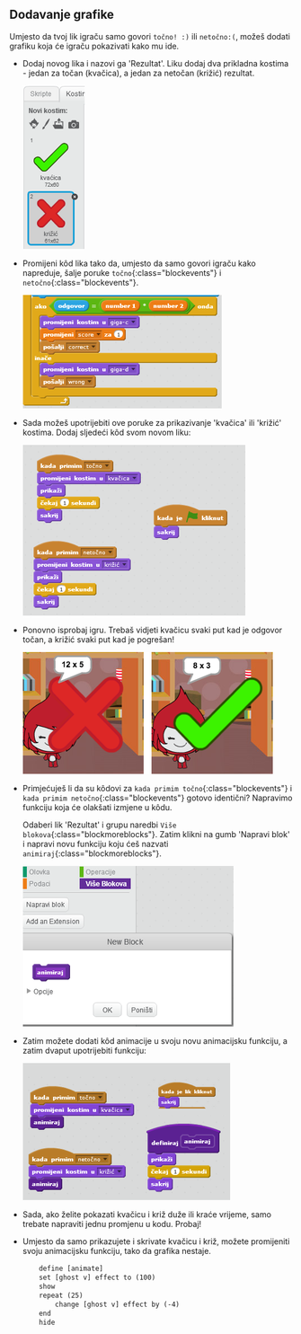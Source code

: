 ## Dodavanje grafike

Umjesto da tvoj lik igraču samo govori `točno! :)` ili `netočno:(`, možeš dodati grafiku koja će igraču pokazivati kako mu ide.

+ Dodaj novog lika i nazovi ga 'Rezultat'. Liku dodaj dva prikladna kostima - jedan za točan (kvačica), a jedan za netočan (križić) rezultat.
    
    ![screenshot](images/brain-result.png)

+ Promijeni kôd lika tako da, umjesto da samo govori igraču kako napreduje, šalje poruke `točno`{:class="blockevents"} i `netočno`{:class="blockevents"}.
    
    ![screenshot](images/brain-broadcast-answer.png)

+ Sada možeš upotrijebiti ove poruke za prikazivanje 'kvačica' ili 'križić' kostima. Dodaj sljedeći kôd svom novom liku:
    
    ![screenshot](images/brain-show-answer.png)

+ Ponovno isprobaj igru. Trebaš vidjeti kvačicu svaki put kad je odgovor točan, a križić svaki put kad je pogrešan!
    
    ![screenshot](images/brain-test-answer.png)

+ Primjećuješ li da su kôdovi za `kada primim točno`{:class="blockevents"} i `kada primim netočno`{:class="blockevents"} gotovo identični? Napravimo funkciju koja će olakšati izmjene u kôdu.
    
    Odaberi lik 'Rezultat' i grupu naredbi `Više blokova`{:class="blockmoreblocks"}. Zatim klikni na gumb 'Napravi blok' i napravi novu funkciju koju ćeš nazvati `animiraj`{:class="blockmoreblocks"}.
    
    ![screenshot](images/brain-animate-function.png)

+ Zatim možete dodati kôd animacije u svoju novu animacijsku funkciju, a zatim dvaput upotrijebiti funkciju:
    
    ![screenshot](images/brain-use-function.png)

+ Sada, ako želite pokazati kvačicu i križ duže ili kraće vrijeme, samo trebate napraviti jednu promjenu u kodu. Probaj!

+ Umjesto da samo prikazujete i skrivate kvačicu i križ, možete promijeniti svoju animacijsku funkciju, tako da grafika nestaje.
    
    ```blocks
        define [animate]
        set [ghost v] effect to (100)
        show
        repeat (25)
            change [ghost v] effect by (-4)
        end
        hide
    ```